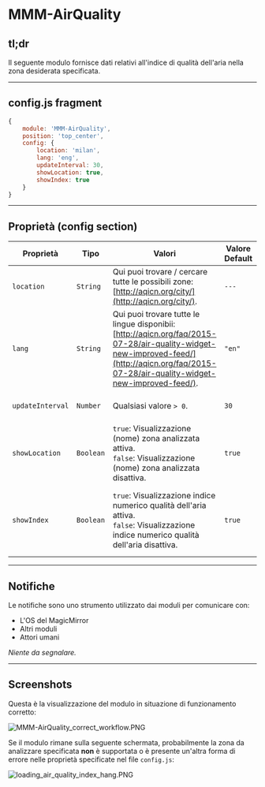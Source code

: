 # MMM-AirQuality

## tl;dr

Il seguente modulo fornisce dati relativi all'indice di qualità
dell'aria nella zona desiderata specificata.

---

## config.js fragment

```js
{
    module: 'MMM-AirQuality',
    position: 'top_center',
    config: {
        location: 'milan',
        lang: 'eng',
        updateInterval: 30,
        showLocation: true,
        showIndex: true 
    }
}
```

---

## Proprietà (config section)

| Proprietà        | Tipo      | Valori                                                                                                                                                                                       | Valore Default | Inderogabilità | Descrizione                                                                         |
| ---------------- | --------- | -------------------------------------------------------------------------------------------------------------------------------------------------------------------------------------------- | -------------- | -------------- | ----------------------------------------------------------------------------------- |
| `location`       | `String`  | Qui puoi trovare / cercare tutte le possibili zone: [http://aqicn.org/city/](http://aqicn.org/city/).                                                                                        | `---`          | `REQUIRED`     | Zona da analizzare.                                                                 |
| `lang`           | `String`  | Qui puoi trovare tutte le lingue disponibii: [http://aqicn.org/faq/2015-07-28/air-quality-widget-new-improved-feed/](http://aqicn.org/faq/2015-07-28/air-quality-widget-new-improved-feed/). | `"en"`         | `OPTIONAL`     | Lingua di visualizzazione del modulo.                                               |
| `updateInterval` | `Number`  | Qualsiasi valore `> 0`.                                                                                                                                                                      | `30`           | `OPTIONAL`     | Periodo di aggiornamento dati (in minuti).                                          |
| `showLocation`   | `Boolean` | `true`: Visualizzazione (nome) zona analizzata attiva. <br> `false`: Visualizzazione (nome) zona analizzata disattiva.                                                                       | `true`         | `OPTIONAL`     | Attiva / disattiva la visualizzazione (del nome) della zona analizzata.             |
| `showIndex`      | `Boolean` | `true`: Visualizzazione indice numerico qualità dell'aria attiva. <br> `false`: Visualizzazione indice numerico qualità dell'aria disattiva.                                                 | `true`         | `OPTIONAL`     | Attiva / disattiva la visualizzazione dell'indice numerico della qualità dell'aria. |

---

## Notifiche

Le notifiche sono uno strumento utilizzato dai moduli per comunicare con:

- L'OS del MagicMirror
- Altri moduli
- Attori umani

_Niente da segnalare._

---

## Screenshots

Questa è la visualizzazione del modulo in situazione di funzionamento corretto:

![MMM-AirQuality_correct_workflow.PNG](https://andreagrandieri.github.io/test-gh-pages-1/assets/MMM-AirQuality/MMM-AirQuality_correct_workflow.PNG)

Se il modulo rimane sulla seguente schermata, probabilmente la zona da analizzare
specificata __non__ è supportata o è presente un'altra forma di
errore nelle proprietà specificate nel file `config.js`:

![loading_air_quality_index_hang.PNG](https://andreagrandieri.github.io/test-gh-pages-1/assets/MMM-AirQuality/loading_air_quality_index_hang.PNG)
